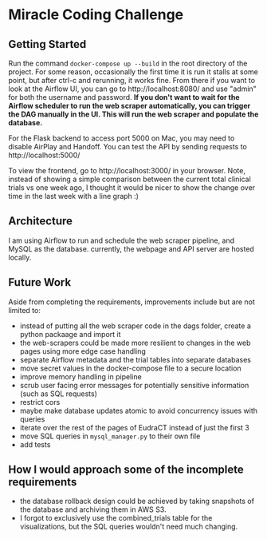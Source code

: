 # Miracle Coding Challenge

## Getting Started

Run the command `docker-compose up --build` in the root directory of the project.
For some reason, occasionally the first time it is run it stalls at some point, but after
ctrl-c and rerunning, it works fine. From there if you want to look at the Airflow
UI, you can go to http://localhost:8080/ and use "admin" for both the username and password.
**If you don't want to wait for the Airflow scheduler to run the web scraper automatically,
you can trigger the DAG manually in the UI. This will run the web scraper and populate the database.**

For the Flask backend to access port 5000 on Mac, you may need to disable AirPlay and Handoff.
You can test the API by sending requests to http://localhost:5000/

To view the frontend, go to http://localhost:3000/ in your browser. Note, instead of showing a simple
comparison between the current total clinical trials vs one week ago, I thought it would be nicer to
show the change over time in the last week with a line graph :)

## Architecture
I am using Airflow to run and schedule the web scraper pipeline, and MySQL as the database.
currently, the webpage and API server are hosted locally.

## Future Work
Aside from completing the requirements, improvements include but are not limited to:
 * instead of putting all the web scraper code in the dags folder, create a python packaage and import it
 * the web-scrapers could be made more resilient to changes in the web pages using more edge case handling
 * separate Airflow metadata and the trial tables into separate databases
 * move secret values in the docker-compose file to a secure location
 * improve memory handling in pipeline
 * scrub user facing error messages for potentially sensitive information (such as SQL requests)
 * restrict cors
 * maybe make database updates atomic to avoid concurrency issues with queries
 * iterate over the rest of the pages of EudraCT instead of just the first 3
 * move SQL queries in `mysql_manager.py` to their own file
 * add tests

## How I would approach some of the incomplete requirements
* the database rollback design could be achieved by taking snapshots of the database and archiving them in AWS S3.
* I forgot to exclusively use the combined_trials table for the visualizations, but the SQL queries wouldn't need much changing.

